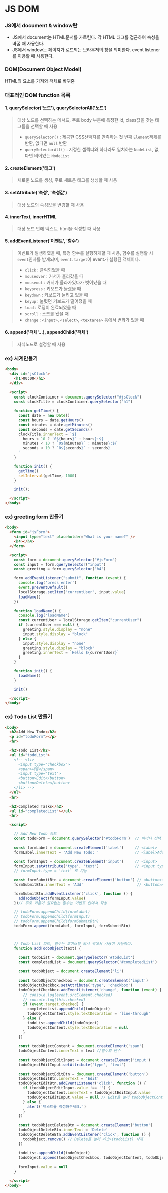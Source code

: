 # JS DOM





### JS에서 document & window란

- JS에서 document는 HTML문서를 가르킨다. 각 HTML 태그를 접근하여 속성을 바꿀 때 사용한다.
- JS에서 window는 페이지가 로드되는  브라우저의 창을 의미한다. event listener를 이용할 때 사용한다.



### DOM(Document Object Model)

HTML의 요소를 가져와 객체로 바꿔줌



### 대표적인 DOM function 목록



#### 1. querySelector('노드'), querySelectorAll('노드')

> 대상 노드를 선택하는 메서드, 주로 body 부분에 특정한 id, class값을 갖는 태그들을 선택할 때 사용
>
> - `querySelector()` : 제공한 CSS선택자를 만족하는 첫 번째 `Element`객체를 반환, 없다면 `null` 반환
> - `querySelectorAll()` : 지정한 셀렉터와 하나라도 일치하는 `NodeList`, 없다면 비어있는 `NodeList`
>
> 



#### 2. createElement('태그')

> 새로운 노드를 생성, 주로 새로운 태그를 생성할 때 사용



#### 3. setAttribute('속성', '속성값')

> 대상 노드의 속성값을 변경할 때 사용



#### 4. innerText, innerHTML

> 대상 노드 안에 텍스트, html을 작성할 때 사용



#### 5. addEventListener('이벤트', '함수')

> 이벤트가 발생하였을 때, 특정 함수를 실행하게할 때 사용, 함수를 실행할 시 `event`인자를 받게되며,   `event.target`이 event가 실행된 객체이다.
>
> - `click` : 클릭되었을 때
> - `mouseover` : 커서가 올라갔을 때
> - `mouseout` : 커서가 올라가있다가 벗어났을 때
> - `keypress` : 키보드가 눌렸을 때
> - `keydown` : 키보드가 눌리고 있을 때
> - `keyup` : 눌렸던 키보드가 떨어졌을 때
> - `load` : 로딩이 완료되었을 때
> - `scroll`  : 스크롤 됐을 때
> - `change` : `<input>`, `<select>`, `<textarea>` 등에서 변화가 있을 때





#### 6. append('객체'...), appendChild('객체')

> 자식노드로 설정할 때 사용





### ex) 시계만들기

```html
<body>
  <div id="jsClock">
    <h1>00:00</h1>
  </div>

  <script>
    const clockContainer = document.querySelector("#jsClock")
    const clockTitle = clockContainer.querySelector("h1")

    function getTime() {
      const date = new Date()
      const hours = date.getHours()
      const minutes = date.getMinutes()
      const seconds = date.getSeconds()
      clockTitle.innerText = `${
        hours < 10 ? `0${hours}` : hours}:${
        minutes < 10 ? `0${minutes}` : minutes}:${
        seconds < 10 ? `0${seconds}` : seconds}
      `
    }

    function init() {
      getTime()
      setInterval(getTime, 1000)
    }

    init();

  </script>
</body>
```



### ex) greeting form 만들기

```html
<body>
  <form id="jsForm">
    <input type="text" placeholder="What is your name?" />
    <h4></h4>
  </form>

  <script>
    const form = document.querySelector("#jsForm")
    const input = form.querySelector("input")
    const greeting = form.querySelector("h4")

    form.addEventListener("submit", function (event) {
      console.log('press enter')
      event.preventDefault()
      localStorage.setItem("currentUser", input.value)
      loadName()    
    })

    function loadName() {
      console.log('loadName')
      const currentUser = localStorage.getItem("currentUser")
      if (currentUser === null) {
        greeting.style.display = "none"
        input.style.display = "block"
      } else {
        input.style.display = "none"
        greeting.style.display = "block"
        greeting.innerText = `Hello ${currentUser}`
      }
    }

    function init() {
      loadName()
    }

    init()

  </script>
</body>
```





### ex) Todo List 만들기

```html
<body>
  <h2>Add New Todo</h2>
  <p id="todoForm"></p>
  <hr>

  <h2>Todo List</h2>
  <ul id="todoList">
    <!-- <li>
      <input type="checkbox">
      <span>내용</span>
      <input type="text">
      <button>Edit</button>
      <button>Delete</button>
    </li> -->
  </ul>
  <hr>

  <h2>Completed Tasks</h2>
  <ul id="completedList"></ul>
  <hr>

  <script>

    // Add New Todo 파트
    const todoForm = document.querySelector('#todoForm')  // 아이디 선택
    
    const formLabel = document.createElement('label')     // <label>
    formLabel.innerText = 'Add New Todo: '                // <label>Add New Todo</label>
    
    const formInput = document.createElement('input')     // <input>
    formInput.setAttribute('type', 'text')                // <input type="text">
    // formInput.type = 'text' 도 가능

    const formSubmitBtn = document.createElement('button') // <button></button>
    formSubmitBtn.innerText = 'Add'                        // <button>Add</button>

    formSubmitBtn.addEventListener('click', function () {
      addTodoObject(formInput.value)
    })// 주로 이름이 필요없는 함수는 이벤트 안에서 작성

    // todoForm.appendChild(formLabel)
    // todoForm.appendChild(formInput)
    // todoForm.appendChild(formSubmitBtn)
    todoForm.append(formLabel, formInput, formSubmitBtn)



    // Todo List 파트, 함수는 호이스팅 되서 위에서 사용이 가능하다.
    function addTodoObject(text) {

      const todoList = document.querySelector('#todoList')
      const completedList = document.querySelector('#completedList')
  
      const todoObject = document.createElement('li')
  
      const todoObjectCheckbox = document.createElement('input')
      todoObjectCheckbox.setAttribute('type', 'checkbox')
      todoObjectCheckbox.addEventListener('change', function (event) {
        // console.log(event.srcElement.checked)
        // console.log(this.checked)
        if (event.target.checked) {
          completedList.appendChild(todoObject)
          todoObjectContent.style.textDecoration = 'line-through'
        } else {
          todoList.appendChild(todoObject)
          todoObjectContent.style.textDecoration = null
        }
      })
  
      const todoObjectContent = document.createElement('span')
      todoObjectContent.innerText = text //함수의 변수
  
      const todoObjectEditInput = document.createElement('input')
      todoObjectEditInput.setAttribute('type', 'text')
  
      const todoObjectEditBtn = document.createElement('button')
      todoObjectEditBtn.innerText = 'Edit'
      todoObjectEditBtn.addEventListener('click', function () {
        if (todoObjectEditInput.value !== '') {
          todoObjectContent.innerText = todoObjectEditInput.value  
          todoObjectEditInput.value = null // Edit을 눌러 todoObjectContent 갱신
        } else {
          alert('텍스트를 작성해주세요.')
        }
      })
  
      const todoObjectDeleteBtn = document.createElement('button')
      todoObjectDeleteBtn.innerText = 'Delete'
      todoObjectDeleteBtn.addEventListener('click', function () {
        todoObject.remove() // Delete를 눌러 <li>(todoList) 삭제
      })
  
      todoList.appendChild(todoObject)
      todoObject.append(todoObjectCheckbox, todoObjectContent, todoObjectEditInput, todoObjectEditBtn, todoObjectDeleteBtn)
    
      formInput.value = null
    }

  </script>
</body>
```

